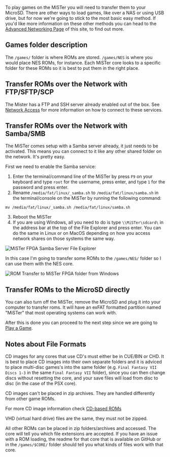 To play games on the MiSTer you will need to transfer them to your MicroSD. There are other ways to load games, like over a NAS or using USB drive, but for now we're going to stick to the most basic easy method. If you'd like more information on these other methods you can head to the [Advanced Networking Page](../advanced/network.md) of this site, to find out more.

## Games folder description
The `/games/` folder is where ROMs are stored. `/games/NES` is where you would place NES ROMs, for instance. Each MiSTer core looks to a specific folder for these ROMs so it is best to put them in the right place.

## Transfer ROMs over the Network with FTP/SFTP/SCP
The Mister has a FTP and SSH server already enabled out of the box. 
See [Network Access](../advanced/network.md#network-access) 
for more information on how to connect to these services.

## Transfer ROMs over the Network with Samba/SMB
The MiSTer comes setup with a Samba server already, it just needs to be activated. This means you can connect to it like any other shared folder on the network. It's pretty easy. 

First we need to enable the Samba service:

1. Enter the terminal/command line of the MiSTer by press `F9` on your keyboard and type `root` for the username, press enter, and type `1` for the password and press enter.
2. Rename `/media/fat/linux/_samba.sh` to `/media/fat/linux/samba.sh` in the terminal/console on the MiSTer by running the following command:
```
mv /media/fat/linux/_samba.sh /media/fat/linux/samba.sh
```
3. Reboot the MiSTer
4. If you are using Windows, all you need to do is type `\\MiSTer\sdcard\` in the address bar at the top of the File Explorer and press enter. You can do the same in Linux or on MacOS depending on how you access network shares on those systems the same way.

![MiSTer FPGA Samba Server File Explorer](img/samba.png)

In this case I'm going to transfer some ROMs to the `/games/NES/` folder so I can use them with the NES core.

![ROM Transfer to MiSTer FPGA folder from Windows](img/rom-transferred.png)

## Transfer ROMs to the MicroSD directly
You can also turn off the MiSTer, remove the MicroSD and plug it into your computer to transfer roms. It will have an exFAT formatted partition named "MiSTer" that most operating systems can work with.

After this is done you can proceed to the next step since we are going to [Play a Game](play.md).

## Notes about File Formats
CD images for any cores that use CD's must either be in CUE/BIN or CHD. It is best to place CD images into their own separate folders and it is adviced to place multi-disc games's into the same folder (e.g. `Final Fantasy VII Discs 1-3` in the same `Final Fantasy VII` folder), since you can then change discs without resetting the core, and your save files will load from disc to disc (in the case of the PSX core).

CD images can't be placed in zip archives. They are handled differently from other game ROMs.

For more CD image information check [CD-based ROMs](../basics/cd.md)

VHD (virtual hard drive) files are the same, they must not be zipped.

All other ROMs can be placed in zip folders/archives and accessed. The core will tell you which file extensions are accepted. If you have an issue with a ROM loading, the readme for that core that is available on GitHub or in the `/games/$CORE/` folder should tell you what kinds of files work with that core.
